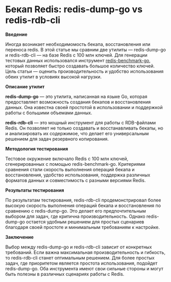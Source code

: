 # Бекап Redis: redis-dump-go vs redis-rdb-cli

**Введение**

Иногда возникает необходимомость бекапа, восстановления или переноса redis. В этой статье мы сравним две утилиты — redis-dump-go и redis-rdb-cli — на базе Redis с 100 млн ключей. Для генерации тестовых данных использовался инструмент [redis-benchmark-go](https://github.com/redis-performance/redis-benchmark-go), который позволяет быстро создавать большое количество ключей. Цель статьи — оценить производительность и удобство использования обеих утилит в условиях высокой нагрузки.

**Описание утилит**

**redis-dump-go** — это утилита, написанная на языке Go, которая предоставляет возможность создания бекапов и восстановления данных. Она известна своей простотой в использовании и поддержкой работы с большими объемами данных.

**redis-rdb-cli** — это мощный инструмент для работы с RDB-файлами Redis. Он позволяет не только создавать и восстанавливать бекапы, но и анализировать их содержимое, что делает его универсальным решением для задач резервного копирования.

**Методология тестирования**

Тестовое окружение включало Redis с 100 млн ключей, сгенерированных с помощью redis-benchmark-go. Критериями сравнения стали скорость выполнения операций бекапа и восстановления, удобство использования, поддержка различных форматов данных и совместимость с разными версиями Redis.

**Результаты тестирования**

По результатам тестирования, redis-rdb-cli продемонстрировал более высокую скорость выполнения операций бекапа и восстановления по сравнению с redis-dump-go. Это делает его предпочтительным выбором для задач, где критична производительность. Однако redis-dump-go остается удобным решением для простых сценариев благодаря своей простоте и минимальным требованиям к настройке.

**Заключение**

Выбор между redis-dump-go и redis-rdb-cli зависит от конкретных требований. Если важна максимальная производительность и гибкость, то redis-rdb-cli станет оптимальным решением. Для более простых задач, где приоритетом является простота использования, подойдет redis-dump-go. Оба инструмента имеют свои сильные стороны и могут быть полезны в различных сценариях работы с Redis.
